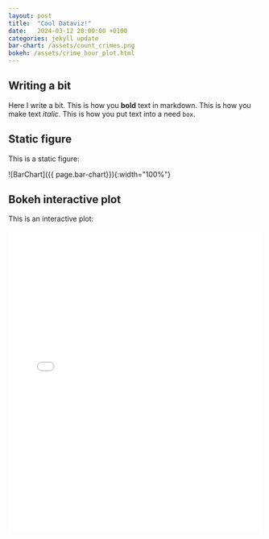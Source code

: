 ```yaml
---
layout: post
title:  "Cool Dataviz!"
date:   2024-03-12 20:00:00 +0100
categories: jekyll update
bar-chart: /assets/count_crimes.png
bokeh: /assets/crime_hour_plot.html
---
```

## Writing a bit

Here I write a bit. This is how you **bold** text in markdown. This is how you make text _italic_. This is how you put text into a need `box`.

## Static figure

This is a static figure:

![BarChart]({{ page.bar-chart}}){:width="100%"}

## Bokeh interactive plot

This is an interactive plot:

<iframe src="{{page.bokeh}}" width="100%" height="600px" frameborder="0">
    Sorry, your browser doesn't support iframes.
</iframe>
